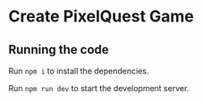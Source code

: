 
  # Create PixelQuest Game

  ## Running the code

  Run `npm i` to install the dependencies.

  Run `npm run dev` to start the development server.
  
